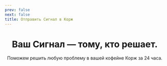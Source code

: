 ```yaml
---
prev: false
next: false
title: Отправить Сигнал в Корж
---
```

<div align="center">

# Ваш Сигнал — тому, кто решает.
Поможем решить любую проблему в вашей кофейне Корж за 24 часа. <br>

</div>
<SignalFormKorzh1 />

